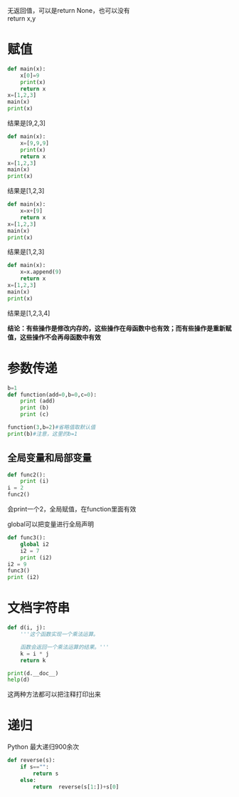 
无返回值，可以是return None，也可以没有  
return x,y  


# 赋值
```python
def main(x):
    x[0]=9
    print(x)
    return x
x=[1,2,3]
main(x)
print(x)
```

结果是[9,2,3]
```python
def main(x):
    x=[9,9,9]
    print(x)
    return x
x=[1,2,3]
main(x)
print(x)
```
结果是[1,2,3]

```python
def main(x):
    x=x+[9]
    return x
x=[1,2,3]
main(x)
print(x)
```
结果是[1,2,3]

```python
def main(x):
    x=x.append(9)
    return x
x=[1,2,3]
main(x)
print(x)
```

结果是[1,2,3,4]

**结论：有些操作是修改内存的，这些操作在母函数中也有效；而有些操作是重新赋值，这些操作不会再母函数中有效**

# 参数传递

```python
b=1
def function(add=0,b=0,c=0):
    print (add)
    print (b)
    print (c)

function(3,b=2)#省略值取默认值
print(b)#注意，这里的b=1
```
## 全局变量和局部变量

```python
def func2():
    print (i)
i = 2
func2()
```
会print一个2，全局赋值，在function里面有效

global可以把变量进行全局声明
```python
def func3():
    global i2
    i2 = 7
    print (i2)
i2 = 9
func3()
print (i2)
```

# 文档字符串

```python
def d(i, j):
    '''这个函数实现一个乘法运算。

    函数会返回一个乘法运算的结果。'''
    k = i * j
    return k

print(d.__doc__)
help(d)
```
这两种方法都可以把注释打印出来




# 递归
Python 最大递归900余次
```python
def reverse(s):
    if s=="":
        return s
    else:
        return  reverse(s[1:])+s[0]
```
